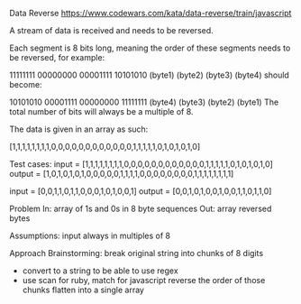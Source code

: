 Data Reverse
https://www.codewars.com/kata/data-reverse/train/javascript

A stream of data is received and needs to be reversed.

Each segment is 8 bits long, meaning the order of these segments needs to be reversed, for example:

11111111  00000000  00001111  10101010
 (byte1)   (byte2)   (byte3)   (byte4)
should become:

10101010  00001111  00000000  11111111
 (byte4)   (byte3)   (byte2)   (byte1)
The total number of bits will always be a multiple of 8.

The data is given in an array as such:

[1,1,1,1,1,1,1,1,0,0,0,0,0,0,0,0,0,0,0,0,1,1,1,1,1,0,1,0,1,0,1,0]

Test cases:
input = [1,1,1,1,1,1,1,1,0,0,0,0,0,0,0,0,0,0,0,0,1,1,1,1,1,0,1,0,1,0,1,0]
output = [1,0,1,0,1,0,1,0,0,0,0,0,1,1,1,1,0,0,0,0,0,0,0,0,1,1,1,1,1,1,1,1]

input = [0,0,1,1,0,1,1,0,0,0,1,0,1,0,0,1]
output = [0,0,1,0,1,0,0,1,0,0,1,1,0,1,1,0]

Problem
In: array of 1s and 0s in 8 byte sequences
Out: array reversed bytes

Assumptions: input always in multiples of 8

Approach Brainstorming:
break original string into chunks of 8 digits
  - convert to a string to be able to use regex
  - use scan for ruby, match for javascript
reverse the order of those chunks
flatten into a single array
